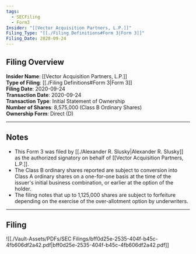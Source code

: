 ```yaml
---
tags:
  - SECFiling
  - Form3
Insider: "[[Vector Acquisition Partners, L.P.]]"
Filing_Type: "[[./Filing Definitions#Form 3|Form 3]]"
Filing_Date: 2020-09-24
---
```


## Filing Overview

**Insider Name**: [[Vector Acquisition Partners, L.P.]]  
**Type of Filing**: [[./Filing Definitions#Form 3|Form 3]]  
**Filing Date**: 2020-09-24  
**Transaction Date**: 2020-09-24  
**Transaction Type**: Initial Statement of Ownership  
**Number of Shares**: 8,575,000 (Class B Ordinary Shares)  
**Ownership Form**: Direct (D)  

---

## Notes

- This Form 3 was filed by [[./Alexander R. Slusky|Alexander R. Slusky]] as the authorized signatory on behalf of [[Vector Acquisition Partners, L.P.]].
- The Class B ordinary shares reported are subject to conversion into Class A ordinary shares on a one-for-one basis at the time of the issuer's initial business combination, or earlier at the option of the holder.
- The filing notes that up to 1,125,000 shares are subject to forfeiture depending on the exercise of the over-allotment option by underwriters.

---

## Filing

![[./Vault-Assets/PDFs/SEC Filings/bff0d25e-2535-404f-b45c-4fb606df2a42.pdf|bff0d25e-2535-404f-b45c-4fb606df2a42.pdf]]
